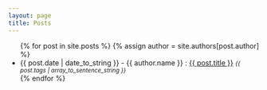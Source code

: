 ```yaml
---
layout: page
title: Posts
---
```


<ul class="list-unstyled">
    {% for post in site.posts %}
    {% assign author = site.authors[post.author] %}
    <!-- <img class="img-circle" src="http://www.gravatar.com/avatar/{{ author.gravatar }}?s=30&d=identicon"/> -->
    <li>
        {{ post.date | date_to_string }} - {{ author.name }} :
        <a href="{{ site.baseurl }}{{ post.url }}">{{ post.title }}</a>
        <small><em>{{ post.tags | array_to_sentence_string }}</em></small>
    </li>
    {% endfor %}
</ul>
